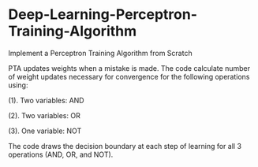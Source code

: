 # Deep-Learning-Perceptron-Training-Algorithm
Implement a Perceptron Training Algorithm from Scratch


PTA updates weights when a mistake is made.
The code calculate number of weight updates necessary for convergence for the following operations using:

(1). Two variables:  AND

(2). Two variables: OR

(3). One variable: NOT


The code draws the decision boundary at each step of learning for all 3 operations (AND, OR, and NOT).
